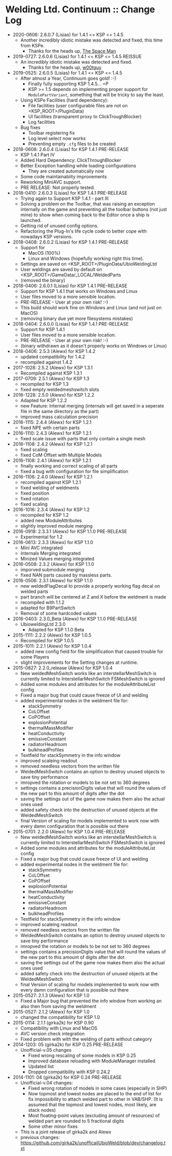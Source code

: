 # Welding Ltd. Continuum :: Change Log

* 2020-0606: 2.6.0.7 (Lisias) for 1.4.1 <= KSP <= 1.4.5
	+ Another incredibly idiotic mistake was detected and fixed, this time from KSPe.
		- Thanks for the heads up, [The Space Man](https://forum.kerbalspaceprogram.com/index.php?/topic/96670-14-253-2018-04-06-ubiozur-welding-ltd-continued/&do=findComment&comment=3798335) 
* 2019-0727: 2.6.0.6 (Lisias) for 1.4.1 <= KSP <= 1.4.5 REISSUE
	+ An incredibly idiotic mistake was detected and fixed.
		- Thanks for the heads up, [w00tguy](https://forum.kerbalspaceprogram.com/index.php?/topic/96670-14-253-2018-04-06-ubiozur-welding-ltd-continued/&do=findComment&comment=3641610) 
* 2019-0525: 2.6.0.5 (Lisias) for 1.4.1 <= KSP <= 1.4.5
	+ After almost a Year, Continuum goes gold! :-)
		- Finally fully supporting KSP 1.4.5... =P
		- KSP >= 1.5 depends on implementing proper support for `ModulePartVariant`, something that will be tricky to say the least.
	+ Using KSPe Facilities (hard dependency):
		- File facilities (user configurable files are not on <KSP_ROOT>/PluginData)
		- UI facilities (transparent proxy to ClickTroughBlocker)
		- Log facilities
	+ Bug fixes
		- Toolbar registering fix
		- Log level select now works
		- Preventing empty `.cfg` files to be created 
* 2018-0608: 2.6.0.4 (Lisias) for KSP 1.4.1 PRE-RELEASE
	+ KSP 1.4.1 Part IV
	+ Added Hard Dependency: ClickThroughBlocker
	+ Better Exception handling while loading configurations
		- They are created automatically now
	+ Some code maintainabiity improvements
	+ Reworking MiniAVC support.
	+ PRE RELEASE: Not properly tested.
* 2018-0410: 2.6.0.3 (Lisias) for KSP 1.4.1 PRE-RELEASE
	+ Trying again to Support KSP 1.4.1 - part III
	+ Solving a problem on the Toolbar, that was raising an exception internally on the game and preventing all the toolbar buttons (not just mine) to show when coming back to the Editor once a ship is launched.
	+ Getting rid of unused config options.
	+ Refactoring the Plug-In's life cycle code to better cope with nowadays KSP versions.
* 2018-0408: 2.6.0.2 (Lisias) for KSP 1.4.1 PRE-RELEASE
	+ Support for
		- MacOS (100%)
		- Linux and Windows (hopefully working right this time).
	+ Settings are saved on <KSP_ROOT>/PluginData/UbioWeldingLtd
	+ User weldings are saved by default on <KSP_ROOT>/GameData/_LOCAL/WeldedParts
	+ (removed the binary)
* 2018-0406: 2.6.0.1 (Lisias) for KSP 1.4.1 PRE-RELEASE
	+ Support for KSP 1.4.1 that works on Windows and Linux
	+ User files moved to a more sensible location.
	+ PRE-RELEASE - User at your own risk! :-)
	+ This build should work fine on Windows and Linux (and not just on MacOS)
	+ (removing binary due yet more filesystems mistakes)
* 2018-0404: 2.6.0.0 (Lisias) for KSP 1.4.1 PRE-RELEASE
	+ Support for KSP 1.4.1
	+ User files moved to a more sensible location.
	+ PRE-RELEASE - User at your own risk! :-)
	+ (binary withdrawn as it doesn't properly works on Windows or Linux)
* 2018-0406: 2.5.3 (Alewx) for KSP 1.4.2
	+ updated compatibility for 1.4.2
	+ recompiled against 1.4.2
* 2017-1028: 2.5.2 (Alewx) for KSP 1.3.1
	+ Recompiled against KSP 1.3.1
* 2017-0709: 2.5.1 (Alewx) for KSP 1.3
	+ recompiled for KSP 1.3
	+ fixed empty weldedmeshswitch slots
* 2016-1228: 2.5.0 (Alewx) for KSP 1.2.2
	+ Adapted for KSP 1.2.2
	+ new Feature: Internal merging (internals will get saved in a seperate file in the same directory as the part)
	+ improved mass calculation precision
* 2016-1115: 2.4.4 (Alewx) for KSP 1.2.1
	+ fixed NPE with certain parts
* 2016-1110: 2.4.3 (Alewx) for KSP 1.2.1
	+ fixed scale issue with parts that only contain a single mesh
* 2016-1108: 2.4.2 (Alewx) for KSP 1.2.1
	+ fixed scaling
	+ fixed CoM Offset with Multiple Models
* 2016-1108: 2.4.1 (Alewx) for KSP 1.2.1
	+ finally working and correct scaling of all parts
	+ fixed a bug with configuration for file simplification
* 2016-1106: 2.4.0 (Alewx) for KSP 1.2.1
	+ recompiled against KSP 1.2.1
	+ fixed welding of weldments
	+ fixed position
	+ fixed rotation
	+ fixed scaling
* 2016-1016: 2.3.4 (Alewx) for KSP 1.2
	+ recompiled for KSP 1.2
	+ added new ModuleAttributes
	+ slightly improved module merging
* 2016-0918: 2.3.3.1 (Alewx) for KSP 1.1.0 PRE-RELEASE
	+ Experimental for 1.2
* 2016-0613: 2.3.3 (Alewx) for KSP 1.1.0
	+ Mini AVC integrated
	+ Internals Merging integrated
	+ Minized Values merging integrated
* 2016-0508: 2.3.2 (Alewx) for KSP 1.1.0
	+ imporved submodule merging
	+ fixed NAN parts caused by massless parts.
* 2016-0506: 2.3.1 (Alewx) for KSP 1.1.0
	+ new weldedFlagDecal to provide a properly working flag decal on welded parts
	+ part branch will be centered at Z and X before the weldment is made
	+ recompiled with 1.1.2
	+ adapted for B9PartSwitch
	+ Removal of some hardcoded values
* 2016-0403: 2.3.0_Beta (Alewx) for KSP 1.1.0 PRE-RELEASE
	+ UbioweldingLtd 2.3.0
		- Adapted for KSP 1.1.0 Beta
* 2015-1111: 2.2.2 (Alewx) for KSP 1.0.5
	+ Recompiled for KSP 1.0.5
* 2015-1011: 2.2.1 (Alewx) for KSP 1.0.4
	+ added new config field for file simplification that caused trouble for some Players
	+ slight improvements for the Setting changes at runtime.
* 2015-0827: 2.2.0_release (Alewx) for KSP 1.0.4
	+ New weldedMeshSwitch works like an interstellarMeshSwitch is currently limited to InterstellarMeshSwitch FSMeshSwitch is ignored
	+ Added some modules and attributes for the moduleAttributeList config
	+ Fixed a major bug that could cause freeze of UI and welding
	+ added experimental nodes in the weldment file for:
		- stackSymmetry
		- CoLOffset
		- CoPOffset
		- explosionPotential
		- thermalMassModifier
		- heatConductivity
		- emissiveConstant
		- radiatorHeadroom
		- bulkheadProfiles
	+ Textfield for stackSymmetry in the info window
	+ improved scaleing readout
	+ removed needless vectors from the written file
	+ WeldedMeshSwitch contains an option to destroy unused objects to save tiny performance
	+ imropved the rotation or models to be not set to 360 degrees
	+ settings contains a precisionDigits value that will round the values of the new part to this amount of digits after the dot
	+ saving the settings out of the game now makes them also the actual ones used
	+ added safety check into the destruction of unused objects at the WeldedMeshSwitch
	+ final Version of scaling for models implemented to work now with every damn configuration that is possible out there
* 2015-0701: 2.2.0 (Alewx) for KSP 1.0.4 PRE-RELEASE
	+ New weldedMeshSwitch works like an interstellarMeshSwitch is currently limited to InterstellarMeshSwitch FSMeshSwitch is ignored
	+ Added some modules and attributes for the moduleAttributeList config
	+ Fixed a major bug that could cause freeze of UI and welding
	+ added experimental nodes in the weldment file for:
		- stackSymmetry
		- CoLOffset
		- CoPOffset
		- explosionPotential
		- thermalMassModifier
		- heatConductivity
		- emissiveConstant
		- radiatorHeadroom
		- bulkheadProfiles
	+ Textfield for stackSymmetry in the info window
	+ improved scaleing readout
	+ removed needless vectors from the written file
	+ WeldedMeshSwitch contains an option to destroy unused objects to save tiny performance
	+ imropved the rotation or models to be not set to 360 degrees
	+ settings contains a precisionDigits value that will round the values of the new part to this amount of digits after the dot
	+ saving the settings out of the game now makes them also the actual ones used
	+ added safety check into the destruction of unused objects at the WeldedMeshSwitch
	+ final Version of scaling for models implemented to work now with every damn configuration that is possible out there
* 2015-0527: 2.1.3 (Alewx) for KSP 1.0
	+ Fixed a Major bug that prevented the info window from working an also then from saving the weldment
* 2015-0527: 2.1.2 (Alewx) for KSP 1.0
	+ changed the compatibility for KSP 1.0
* 2015-0114: 2.1.1 (girka2k) for KSP 0.90
	+ Compatibility with Linux and MacOS
	+ AVC version check integration
	+ Fixed problem with with the welding of parts without category
* 2014-1203: 05 (girka2k) for KSP 0.25 PRE-RELEASE
	+ Unofficial-v.05 changes
		- Fixed wrong rescaling of some models in KSP 0.25
		- Improved database reloading with ModuleManager installed
		- Updated <ModulesToIgnore> list
		- Dropped compatibility with KSP 0.24.2
* 2014-1101: 04 (girka2k) for KSP 0.24 PRE-RELEASE
	+ Unofficial-v.04 changes:
		- Fixed wrong rotation of models in some cases (especially in SHP)
		- Now topmost and lowest nodes are placed to the end of list for fix impossibility to attach welded part to other in VAB/SHP. (It is assumed that the topmost and lowest nodes, most likely, are stack nodes)
		- Most floating-point values (excluding amount of resources) of welded part are rounded to 5 fractional digits
		- Some other minor fixes
	+ This is a joint release of girka2k and Alewx
	+ previous changes: https://github.com/girka2k/unofficailUbioWeld/blob/dev/changelog.txt
